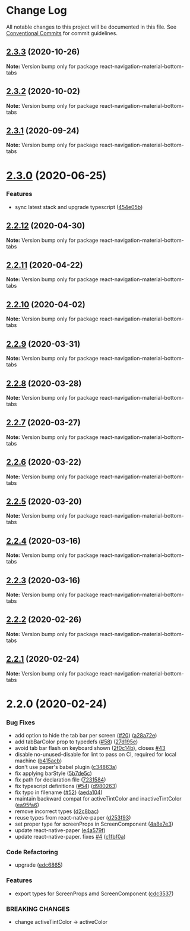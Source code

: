 # Change Log

All notable changes to this project will be documented in this file.
See [Conventional Commits](https://conventionalcommits.org) for commit guidelines.

## [2.3.3](https://github.com/react-navigation/react-navigation-material-bottom-tabs/compare/react-navigation-material-bottom-tabs@2.3.2...react-navigation-material-bottom-tabs@2.3.3) (2020-10-26)

**Note:** Version bump only for package react-navigation-material-bottom-tabs





## [2.3.2](https://github.com/react-navigation/react-navigation-material-bottom-tabs/compare/react-navigation-material-bottom-tabs@2.3.1...react-navigation-material-bottom-tabs@2.3.2) (2020-10-02)

**Note:** Version bump only for package react-navigation-material-bottom-tabs





## [2.3.1](https://github.com/react-navigation/react-navigation-material-bottom-tabs/compare/react-navigation-material-bottom-tabs@2.3.0...react-navigation-material-bottom-tabs@2.3.1) (2020-09-24)

**Note:** Version bump only for package react-navigation-material-bottom-tabs





# [2.3.0](https://github.com/react-navigation/react-navigation-material-bottom-tabs/compare/react-navigation-material-bottom-tabs@2.2.12...react-navigation-material-bottom-tabs@2.3.0) (2020-06-25)


### Features

* sync latest stack and upgrade typescript ([454e05b](https://github.com/react-navigation/react-navigation-material-bottom-tabs/commit/454e05b02ec97f053b381fdc801df899d8c93cb6))





## [2.2.12](https://github.com/react-navigation/react-navigation-material-bottom-tabs/compare/react-navigation-material-bottom-tabs@2.2.11...react-navigation-material-bottom-tabs@2.2.12) (2020-04-30)

**Note:** Version bump only for package react-navigation-material-bottom-tabs





## [2.2.11](https://github.com/react-navigation/react-navigation-material-bottom-tabs/compare/react-navigation-material-bottom-tabs@2.2.10...react-navigation-material-bottom-tabs@2.2.11) (2020-04-22)

**Note:** Version bump only for package react-navigation-material-bottom-tabs





## [2.2.10](https://github.com/react-navigation/react-navigation-material-bottom-tabs/compare/react-navigation-material-bottom-tabs@2.2.9...react-navigation-material-bottom-tabs@2.2.10) (2020-04-02)

**Note:** Version bump only for package react-navigation-material-bottom-tabs





## [2.2.9](https://github.com/react-navigation/react-navigation-material-bottom-tabs/compare/react-navigation-material-bottom-tabs@2.2.8...react-navigation-material-bottom-tabs@2.2.9) (2020-03-31)

**Note:** Version bump only for package react-navigation-material-bottom-tabs





## [2.2.8](https://github.com/react-navigation/react-navigation-material-bottom-tabs/compare/react-navigation-material-bottom-tabs@2.2.6...react-navigation-material-bottom-tabs@2.2.8) (2020-03-28)

**Note:** Version bump only for package react-navigation-material-bottom-tabs





## [2.2.7](https://github.com/react-navigation/react-navigation-material-bottom-tabs/compare/react-navigation-material-bottom-tabs@2.2.6...react-navigation-material-bottom-tabs@2.2.7) (2020-03-27)

**Note:** Version bump only for package react-navigation-material-bottom-tabs





## [2.2.6](https://github.com/react-navigation/react-navigation-material-bottom-tabs/compare/react-navigation-material-bottom-tabs@2.2.5...react-navigation-material-bottom-tabs@2.2.6) (2020-03-22)

**Note:** Version bump only for package react-navigation-material-bottom-tabs





## [2.2.5](https://github.com/react-navigation/react-navigation-material-bottom-tabs/compare/react-navigation-material-bottom-tabs@2.2.4...react-navigation-material-bottom-tabs@2.2.5) (2020-03-20)

**Note:** Version bump only for package react-navigation-material-bottom-tabs





## [2.2.4](https://github.com/react-navigation/react-navigation-material-bottom-tabs/compare/react-navigation-material-bottom-tabs@2.2.3...react-navigation-material-bottom-tabs@2.2.4) (2020-03-16)

**Note:** Version bump only for package react-navigation-material-bottom-tabs





## [2.2.3](https://github.com/react-navigation/react-navigation-material-bottom-tabs/compare/react-navigation-material-bottom-tabs@2.2.2...react-navigation-material-bottom-tabs@2.2.3) (2020-03-16)

**Note:** Version bump only for package react-navigation-material-bottom-tabs





## [2.2.2](https://github.com/react-navigation/react-navigation-material-bottom-tabs/compare/react-navigation-material-bottom-tabs@2.2.1...react-navigation-material-bottom-tabs@2.2.2) (2020-02-26)

**Note:** Version bump only for package react-navigation-material-bottom-tabs





## [2.2.1](https://github.com/react-navigation/react-navigation-material-bottom-tabs/compare/react-navigation-material-bottom-tabs@2.2.0...react-navigation-material-bottom-tabs@2.2.1) (2020-02-24)

**Note:** Version bump only for package react-navigation-material-bottom-tabs





# 2.2.0 (2020-02-24)


### Bug Fixes

* add option to hide the tab bar per screen ([#20](https://github.com/react-navigation/react-navigation-material-bottom-tabs/issues/20)) ([a28a72e](https://github.com/react-navigation/react-navigation-material-bottom-tabs/commit/a28a72ed0dd0716244c0aafe94ec360083a1109c))
* add tabBarColor prop to typedefs ([#58](https://github.com/react-navigation/react-navigation-material-bottom-tabs/issues/58)) ([27d195e](https://github.com/react-navigation/react-navigation-material-bottom-tabs/commit/27d195e304a48861f515d015c6547eece4ee8305))
* avoid tab bar flash on keyboard shown ([2f0c14b](https://github.com/react-navigation/react-navigation-material-bottom-tabs/commit/2f0c14b40eebe3cf852601b9a87e1c6d14f9b626)), closes [#43](https://github.com/react-navigation/react-navigation-material-bottom-tabs/issues/43)
* disable no-unused-disable for lint to pass on CI, required for local machine ([b415acb](https://github.com/react-navigation/react-navigation-material-bottom-tabs/commit/b415acbb31132751141765fba0cff7146b4bf096))
* don't use paper's babel plugin ([c34863a](https://github.com/react-navigation/react-navigation-material-bottom-tabs/commit/c34863ac9e870086e7b6033e1055a79abd511b62))
* fix applying barStyle ([5b7de5c](https://github.com/react-navigation/react-navigation-material-bottom-tabs/commit/5b7de5ccc39fbb2ff470833af28eca07e31e609f))
* fix path for declaration file ([7231584](https://github.com/react-navigation/react-navigation-material-bottom-tabs/commit/72315843029d0489db63eb10d6b22db3ef4b13ec))
* fix typescript definitions ([#54](https://github.com/react-navigation/react-navigation-material-bottom-tabs/issues/54)) ([d980263](https://github.com/react-navigation/react-navigation-material-bottom-tabs/commit/d98026325d4e0a72e1ab57ccde702d342bfaa55d))
* fix typo in filename ([#52](https://github.com/react-navigation/react-navigation-material-bottom-tabs/issues/52)) ([aeda104](https://github.com/react-navigation/react-navigation-material-bottom-tabs/commit/aeda1042c8a632de0d2eabcdcbf922ae2c4239c2))
* maintain backward compat for activeTintColor and inactiveTintColor ([ea95fa6](https://github.com/react-navigation/react-navigation-material-bottom-tabs/commit/ea95fa69e1e720f33c644b9eb3b3639ac72c2615))
* remove incorrect types ([d2c8bac](https://github.com/react-navigation/react-navigation-material-bottom-tabs/commit/d2c8bac7a4e7fb7599f3bb83b6dae00eddc51c70))
* reuse types from react-native-paper ([d253f93](https://github.com/react-navigation/react-navigation-material-bottom-tabs/commit/d253f931c2207696adbb93e80baeada5894154c4))
* set proper type for screenProps in ScreenComponent ([4a8e7e3](https://github.com/react-navigation/react-navigation-material-bottom-tabs/commit/4a8e7e3ae6436c1dda0d7f0bc9f31f3b31320d4d))
* update react-native-paper ([e4a579f](https://github.com/react-navigation/react-navigation-material-bottom-tabs/commit/e4a579f518a44af0aa66dc9cf7b75c72ecf62d2c))
* update react-native-paper. fixes [#4](https://github.com/react-navigation/react-navigation-material-bottom-tabs/issues/4) ([c1fbf0a](https://github.com/react-navigation/react-navigation-material-bottom-tabs/commit/c1fbf0a161852624a5fcc3ab1c75d422f2c94bba))


### Code Refactoring

* upgrade ([edc6865](https://github.com/react-navigation/react-navigation-material-bottom-tabs/commit/edc6865df0042b599d8d2b5c6dd8a323791567da))


### Features

* export types for ScreenProps amd ScreenComponent ([cdc3537](https://github.com/react-navigation/react-navigation-material-bottom-tabs/commit/cdc353704528e569b2eb119aa8817363597256ea))


### BREAKING CHANGES

* change activeTintColor -> activeColor
